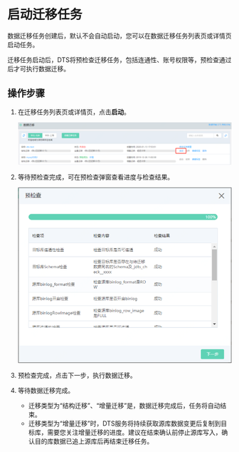 # 启动迁移任务

数据迁移任务创建后，默认不会自动启动，您可以在数据迁移任务列表页或详情页启动任务。

迁移任务启动后，DTS将预检查迁移任务，包括连通性、账号权限等，预检查通过后才可执行数据迁移。

## 操作步骤

1. 在迁移任务列表页或详情页，点击**启动**。

   ![image-20200113175505316](../../../../image/Data-Transmission-Service/dts-009.png)

2. 等待预检查完成，可在预检查弹窗查看进度与检查结果。

   ![image-20200113180223366](../../../../image/Data-Transmission-Service/dts-012.png)

3. 预检查完成，点击下一步，执行数据迁移。

4. 等待数据迁移完成。

   - 迁移类型为“结构迁移”、“增量迁移”是，数据迁移完成后，任务将自动结束。
   - 迁移类型为“增量迁移”时，DTS服务将持续获取源库数据变更后复制到目标库，需要您关注增量迁移的进度。建议在结束确认前停止源库写入，确认目的库数据已追上源库后再结束迁移任务。
